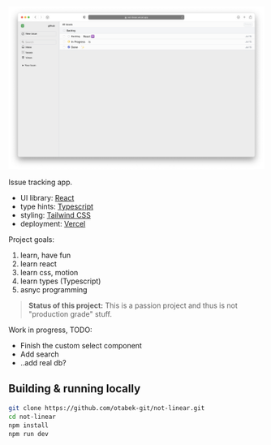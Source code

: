 <img src="public/not-linear-md.png">

Issue tracking app.

- UI library: [React](https://react.dev)
- type hints: [Typescript](https://www.typescriptlang.org)
- styling: [Tailwind CSS](https://tailwindcss.com)
- deployment: [Vercel](https://vercel.com)

Project goals:

1. learn, have fun
2. learn react
3. learn css, motion
4. learn types (Typescript)
5. asnyc programming

> **Status of this project:** This is a passion project and thus is not "production grade" stuff.

Work in progress, TODO:

- Finish the custom select component
- Add search
- ..add real db?

## Building & running locally

```bash
git clone https://github.com/otabek-git/not-linear.git
cd not-linear
npm install
npm run dev
```
